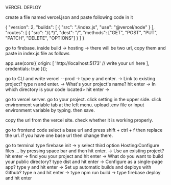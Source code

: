 VERCEL DEPLOY

create a file named vercel.json and paste following code in it

{
    "version": 2,
    "builds": [
        {
            "src": "./index.js",
            "use": "@vercel/node"
        }
    ],
    "routes": [
        {
            "src": "/(.*)",
            "dest": "/",
            "methods": ["GET", "POST", "PUT", "PATCH", "DELETE", "OPTIONS"]
        }
    ]
}

go to firebase. inside build -> hosting -> there will be two url, copy them and paste in index.js file as follows

app.use(cors({
    origin: [
      'http://localhost:5173'    // write your url here
    ],
    credentials: true
  }));

  go to CLI and write vercel --prod -> 
  type y and enter. -> 
  Link to existing project? type n and enter. -> 
  What's your project's name? hit enter  ->
  In which directory is your code located> hit enter ->

  go to vercel server. go to your project. click setting in the upper side. click environment variable tab at the left menu. upload .env file or input environment variable by typing. then save.

  copy the url from the vercel site. check whether it is working properly. 

  go to frontend code  select a base url and press shift + ctrl + f then replace the url. if you have one base url then change there. 

  go to terminal type firebase init -> y
  select third option Hosting:Configure files ... by pressing space bar and then hit enter. ->
  Use an existing project? hit enter ->
  find you your project and hit enter -> 
  What do you want to build your public directory? type dist and hit enter ->
  Configure as a single-page app? type y and hit enter -> 
  Set up automatic builds and deploys with Github? type n and hit enter -> 
  type npm run build ->
  type firebase deploy and hit enter

 

